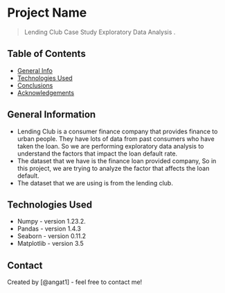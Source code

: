 # Project Name
> Lending Club Case Study Exploratory Data Analysis .


## Table of Contents
* [General Info](#general-information)
* [Technologies Used](#technologies-used)
* [Conclusions](#conclusions)
* [Acknowledgements](#acknowledgements)

<!-- You can include any other section that is pertinent to your problem -->

## General Information
- Lending Club is a consumer finance company that provides finance to urban people. They have lots of data from past consumers who have taken the loan. So we are performing exploratory data analysis to understand the factors that impact the loan default rate.
- The dataset that we have is the finance loan provided company, So in this project, we are trying to analyze the factor that affects the loan default.
- The dataset that we are using is from the lending club.

<!-- You don't have to answer all the questions - just the ones relevant to your project. -->


## Technologies Used
- Numpy - version 1.23.2.
- Pandas - version 1.4.3
- Seaborn - version 0.11.2
- Matplotlib - version 3.5

<!-- As the libraries versions keep on changing, it is recommended to mention the version of library used in this project -

## Conclusions
- Interest Rate is one of the critical factors that impact the loan charged-off. We see that as the interest rate increases, the charged-off also increases.
- We find that 36 months have a higher loan status charge-off rate than 60  months.
- The instalment affects loan status. As the instalment increases, the loan is likely to be charged off. 
- Verification status is another factor that impacts the loan status. Not Verified has a high charge-off compared to others.

<!-- You don't have to answer all the questions - just the ones relevant to your project. -->


## Contact
Created by [@angat1] - feel free to contact me!

